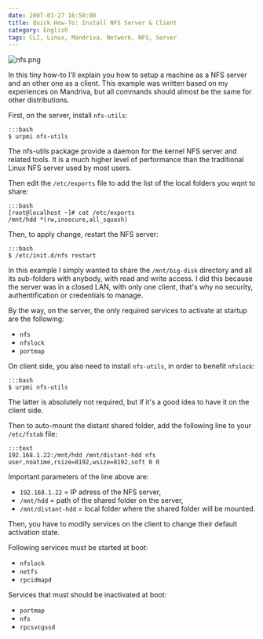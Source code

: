```yaml
---
date: 2007-01-27 16:58:00
title: Quick How-To: Install NFS Server & Client
category: English
tags: CLI, Linux, Mandriva, Network, NFS, Server
---
```


![nfs.png](/uploads/2007/nfs.png)

In this tiny how-to I'll explain you how to setup a machine as a NFS server and an other one as a client. This example was written based on my experiences on Mandriva, but all commands should almost be the same for other distributions.

First, on the server, install `nfs-utils`:

    :::bash
    $ urpmi nfs-utils

The nfs-utils package provide a daemon for the kernel NFS server and related tools. It is a much higher level of performance than the traditional Linux NFS server used by most users.

Then edit the `/etc/exports` file to add the list of the local folders you wqnt to share:

    :::bash
    [root@localhost ~]# cat /etc/exports
    /mnt/hdd *(rw,insecure,all_squash)

Then, to apply change, restart the NFS server:

    :::bash
    $ /etc/init.d/nfs restart

In this example I simply wanted to share the `/mnt/big-disk` directory and all its sub-folders with anybody, with read and write access. I did this because the server was in a closed LAN, with only one client, that's why no security, authentification or credentials to manage.

By the way, on the server, the only required services to activate at startup are the following:

  * `nfs`
  * `nfslock`
  * `portmap`

On client side, you also need to install `nfs-utils`, in order to benefit `nfslock`:

    :::bash
    $ urpmi nfs-utils

The latter is absolutely not required, but if it's a good idea to have it on the client side.

Then to auto-mount the distant shared folder, add the following line to your `/etc/fstab` file:

    :::text
    192.168.1.22:/mnt/hdd /mnt/distant-hdd nfs user,noatime,rsize=8192,wsize=8192,soft 0 0

Important parameters of the line above are:

  * `192.168.1.22` = IP adress of the NFS server,
  * `/mnt/hdd` = path of the shared folder on the server,
  * `/mnt/distant-hdd` = local folder where the shared folder will be mounted.

Then, you have to modify services on the client to change their default activation state.

Following services must be started at boot:

  * `nfslock`
  * `netfs`
  * `rpcidmapd`

Services that must should be inactivated at boot:

  * `portmap`
  * `nfs`
  * `rpcsvcgssd`
